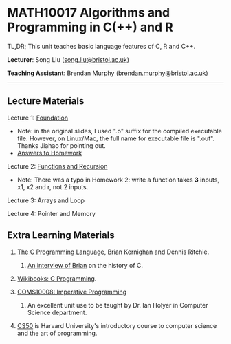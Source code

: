 # MATH10017 Algorithms and Programming in C(++) and R

TL,DR; This unit teaches basic language features of C, R and C++. 

**Lecturer**: Song Liu (song.liu@bristol.ac.uk)

**Teaching Assistant**: Brendan Murphy (brendan.murphy@bristol.ac.uk)

-----------
## Lecture Materials

Lecture 1: 
[Foundation](lecs/lec1.pdf)
- Note: in the original slides, I used ".o" suffix for the compiled executable file. However, on Linux/Mac, the full name for executable file is ".out". Thanks Jiahao for pointing out. 
- [Answers to Homework](homework/sol.c)

Lecture 2: 
[Functions and Recursion](lecs/lec2.pdf)
- Note: There was a typo in Homework 2: write a function takes **3** inputs, x1, x2 and r, not 2 inputs. 

Lecture 3:
Arrays and Loop

Lecture 4: 
Pointer and Memory

## Extra Learning Materials


1. [The C Programming Language](https://www.amazon.co.uk/C-Programming-Language-2nd/dp/0131103628), Brian Kernighan and Dennis Ritchie. 
   1. [An interview of Brian](https://www.youtube.com/watch?v=de2Hsvxaf8M) on the history of C.  
2. [Wikibooks: C Programming](https://en.wikibooks.org/wiki/C_Programming). 
3. [COMS10008: Imperative Programming](http://people.cs.bris.ac.uk/~ian//COMS10008/)
   1. An excellent unit use to be taught by Dr. Ian Holyer in Computer Science department. 

4. [CS50](https://www.youtube.com/c/cs50) is Harvard University's introductory course to computer science and the art of programming. 
